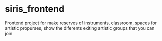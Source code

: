 # siris_frontend
Frontend project for make reserves of instruments, classroom, spaces for artistic propurses, show the diferents exiting artistic groups that you can join
